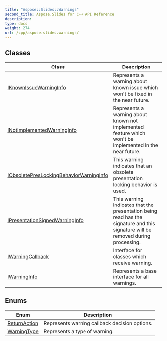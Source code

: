```yaml
---
title: "Aspose::Slides::Warnings"
second_title: Aspose.Slides for C++ API Reference
description: 
type: docs
weight: 274
url: /cpp/aspose.slides.warnings/
---
```




## Classes

| Class | Description |
| --- | --- |
| [IKnownIssueWarningInfo](./iknownissuewarninginfo/) | Represents a warning about known issue which won't be fixed in the near future. |
| [INotImplementedWarningInfo](./inotimplementedwarninginfo/) | Represents a warning about known not implemented feature which won't be implemented in the near future. |
| [IObsoletePresLockingBehaviorWarningInfo](./iobsoletepreslockingbehaviorwarninginfo/) | This warning indicates that an obsolete presentation locking behavior is used. |
| [IPresentationSignedWarningInfo](./ipresentationsignedwarninginfo/) | This warning indicates that the presentation being read has the signature and this signature will be removed during processing. |
| [IWarningCallback](./iwarningcallback/) | Interface for classes which receive warning. |
| [IWarningInfo](./iwarninginfo/) | Represents a base interface for all warnings. |
## Enums

| Enum | Description |
| --- | --- |
| [ReturnAction](./returnaction/) | Represents warning callback decision options. |
| [WarningType](./warningtype/) | Represents a type of warning. |
